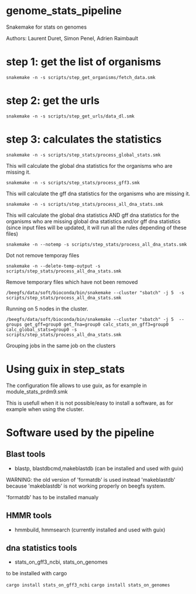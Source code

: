 # genome_stats_pipeline
Snakemake for stats on genomes

Authors:
Laurent Duret, Simon Penel, Adrien Raimbault

# step 1: get the list of organisms

`snakemake -n -s scripts/step_get_organisms/fetch_data.smk`

# step 2: get the urls

`snakemake -n -s scripts/step_get_urls/data_dl.smk`

# step 3: calculates the statistics

`snakemake -n -s scripts/step_stats/process_global_stats.smk`

This will calculate the global dna statistics for the organisms who are missing it.



`snakemake -n -s scripts/step_stats/process_gff3.smk` 

This will calculate the gff dna statistics for the organisms who are missing it.


`snakemake -n -s scripts/step_stats/process_all_dna_stats.smk`

This will calculate the global dna statistics AND gff dna statistics for the organisms who are missing global dna statistics and/or gff dna statistics (since input files  will be updated, it will run all the rules depending of these files)



`snakemake -n --notemp -s scripts/step_stats/process_all_dna_stats.smk`

Dot not remove temporay files


`snakemake -n --delete-temp-output -s scripts/step_stats/process_all_dna_stats.smk`

Remove temporary files which have not been removed

`/beegfs/data/soft/bioconda/bin/snakemake --cluster "sbatch" -j 5  -s scripts/step_stats/process_all_dna_stats.smk`

Running on 5 nodes in the cluster.


`/beegfs/data/soft/bioconda/bin/snakemake --cluster "sbatch" -j 5  --groups get_gff=group0 get_fna=group0 calc_stats_on_gff3=group0 calc_global_stats=group0 -s scripts/step_stats/process_all_dna_stats.smk`

Grouping jobs in the same job on the clusters


# Using guix in step_stats

The configuration file allows to use guix, as for example in module_stats_prdm9.smk 

This is usefull when it is not possible/easy to install a software, as for example  when using the cluster.


# Software used by the pipeline 
 
## Blast tools 

* blastp, blastdbcmd,makeblastdb (can be installed and used with guix)

WARNING: the old version of 'formatdb' is used instead 'makeblastdb' because  'makeblastdb' is not working properly on beegfs system.

'formatdb' has to be installed manualy 

## HMMR tools
* hmmbuild, hmmsearch  (currently installed and used with guix)


## dna statistics tools
*  stats_on_gff3_ncbi, stats_on_genomes

to be installed with cargo

`cargo install stats_on_gff3_ncbi`
`cargo install stats_on_genomes`
